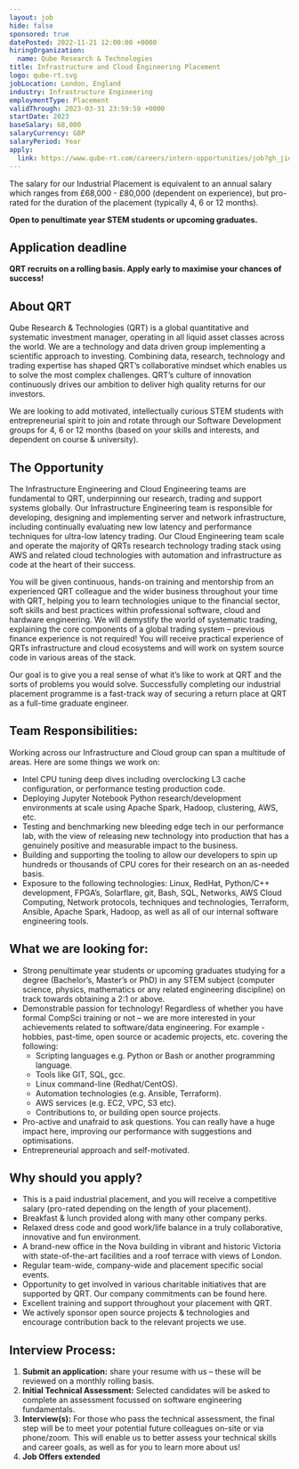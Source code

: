 ```yaml
---
layout: job
hide: false
sponsored: true
datePosted: 2022-11-21 12:00:00 +0000
hiringOrganization:
  name: Qube Research & Technologies
title: Infrastructure and Cloud Engineering Placement
logo: qube-rt.svg
jobLocation: London, England
industry: Infrastructure Engineering
employmentType: Placement
validThrough: 2023-03-31 23:59:59 +0000
startDate: 2023
baseSalary: 68,000
salaryCurrency: GBP
salaryPeriod: Year
apply:
  link: https://www.qube-rt.com/careers/intern-opportunities/job?gh_jid=6495316002
---
```


The salary for our Industrial Placement is equivalent to an annual salary which ranges from £68,000 - £80,000 (dependent on experience), but pro-rated for the duration of the placement (typically 4, 6 or 12 months).

**Open to penultimate year STEM students or upcoming graduates.**

## Application deadline
**QRT recruits on a rolling basis. Apply early to maximise your chances of success!**

## About QRT
Qube Research & Technologies (QRT) is a global quantitative and systematic investment manager, operating in all liquid asset classes across the world. We are a technology and data driven group implementing a scientific approach to investing. Combining data, research, technology and trading expertise has shaped QRT’s collaborative mindset which enables us to solve the most complex challenges. QRT’s culture of innovation continuously drives our ambition to deliver high quality returns for our investors.

We are looking to add motivated, intellectually curious STEM students with entrepreneurial spirit to join and rotate through our Software Development groups for 4, 6 or 12 months (based on your skills and interests, and dependent on course & university).


## The Opportunity
The Infrastructure Engineering and Cloud Engineering teams are fundamental to QRT, underpinning our research, trading and support systems globally. Our Infrastructure Engineering team is responsible for developing, designing and implementing server and network infrastructure, including continually evaluating new low latency and performance techniques for ultra-low latency trading. Our Cloud Engineering team scale and operate the majority of QRTs research technology trading stack using AWS and related cloud technologies with automation and infrastructure as code at the heart of their success.

You will be given continuous, hands-on training and mentorship from an experienced QRT colleague and the wider business throughout your time with QRT, helping you to learn technologies unique to the financial sector, soft skills and best practices within professional software, cloud and hardware engineering. We will demystify the world of systematic trading, explaining the core components of a global trading system – previous finance experience is not required! You will receive practical experience of QRTs infrastructure and cloud ecosystems and will work on system source code in various areas of the stack.

Our goal is to give you a real sense of what it’s like to work at QRT and the sorts of problems you would solve. Successfully completing our industrial placement programme is a fast-track way of securing a return place at QRT as a full-time graduate engineer.

## Team Responsibilities:
Working across our Infrastructure and Cloud group can span a multitude of areas. Here are some things we work on:
- Intel CPU tuning deep dives including overclocking L3 cache configuration, or performance testing production code.
- Deploying Jupyter Notebook Python research/development environments at scale using Apache Spark, Hadoop, clustering, AWS, etc.
- Testing and benchmarking new bleeding edge tech in our performance lab, with the view of releasing new technology into production that has a genuinely positive and measurable impact to the business.
- Building and supporting the tooling to allow our developers to spin up hundreds or thousands of CPU cores for their research on an as-needed basis.
- Exposure to the following technologies: Linux, RedHat, Python/C++ development, FPGA’s, Solarflare, git, Bash, SQL, Networks, AWS Cloud Computing, Network protocols, techniques and technologies, Terraform, Ansible, Apache Spark, Hadoop, as well as all of our internal software engineering tools.
 

## What we are looking for:
- Strong penultimate year students or upcoming graduates studying for a degree (Bachelor’s, Master’s or PhD) in any STEM subject (computer science, physics, mathematics or any related engineering discipline) on track towards obtaining a 2:1 or above.
- Demonstrable passion for technology! Regardless of whether you have formal CompSci training or not – we are more interested in your achievements related to software/data engineering. For example - hobbies, past-time, open source or academic projects, etc. covering the following:
  - Scripting languages e.g. Python or Bash or another programming language.
  - Tools like GIT, SQL, gcc.
  - Linux command-line (Redhat/CentOS).
  - Automation technologies (e.g. Ansible, Terraform).
  - AWS services (e.g. EC2, VPC, S3 etc).
  - Contributions to, or building open source projects.
- Pro-active and unafraid to ask questions. You can really have a huge impact here, improving our performance with suggestions and optimisations.
- Entrepreneurial approach and self-motivated.
 

## Why should you apply?
- This is a paid industrial placement, and you will receive a competitive salary (pro-rated depending on the length of your placement).
- Breakfast & lunch provided along with many other company perks.
- Relaxed dress code and good work/life balance in a truly collaborative, innovative and fun environment.
- A brand-new office in the Nova building in vibrant and historic Victoria with state-of-the-art facilities and a roof terrace with views of London.
- Regular team-wide, company-wide and placement specific social events.
- Opportunity to get involved in various charitable initiatives that are supported by QRT. Our company commitments can be found here.
- Excellent training and support throughout your placement with QRT.
- We actively sponsor open source projects & technologies and encourage contribution back to the relevant projects we use.
 

## Interview Process:
1. **Submit an application:** share your resume with us – these will be reviewed on a monthly rolling basis.
2. **Initial Technical Assessment:** Selected candidates will be asked to complete an assessment focussed on software engineering fundamentals.
3. **Interview(s):** For those who pass the technical assessment, the final step will be to meet your potential future colleagues on-site or via phone/zoom. This will enable us to better assess your technical skills and career goals, as well as for you to learn more about us!
4. **Job Offers extended**
